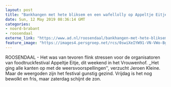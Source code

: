 ```yaml
---
layout: post
title: "Bankhangen met hete bliksem en een wafellolly op Appeltje Eitje in Roosendaal"
date: Sun, 12 May 2019 08:36:14 GMT
categories: 
- noord-brabant 
- roosendaal 
externe_link: "https://www.ad.nl/roosendaal/bankhangen-met-hete-bliksem-en-een-wafellolly-op-appeltje-eitje-in-roosendaal~af69c552/"
feature_image: "https://images4.persgroep.net/rcs/0swiXeIYW91-VN-VWo-Bgdq-Gw4/diocontent/148015245/_fitwidth/400/?appId=21791a8992982cd8da851550a453bd7f&quality=0.7"
---
```


ROOSENDAAL - Het was van tevoren flink stressen voor de organisatoren van foodtruckfestival Appeltje Eitje, dit weekend in het Vrouwenhof. ,,Het ging alle kanten op met de weersvoorspellingen’', verzucht Jeroen Kleine. Maar de weergoden zijn het festival gunstig gezind. Vrijdag is het nog bewolkt en fris, maar zaterdag schijnt de zon.
